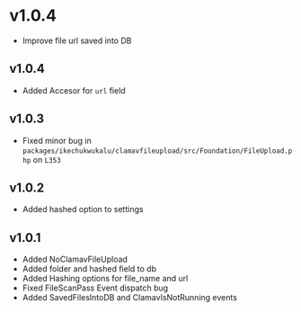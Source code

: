 # v1.0.4

- Improve file url saved into DB

## v1.0.4

- Added Accesor for `url` field

## v1.0.3

- Fixed minor bug in `packages/ikechukwukalu/clamavfileupload/src/Foundation/FileUpload.php` on `L353`

## v1.0.2

- Added hashed option to settings

## v1.0.1

- Added NoClamavFileUpload
- Added folder and hashed field to db
- Added Hashing options for file_name and url
- Fixed FileScanPass Event dispatch bug
- Added SavedFilesIntoDB and ClamavIsNotRunning events
